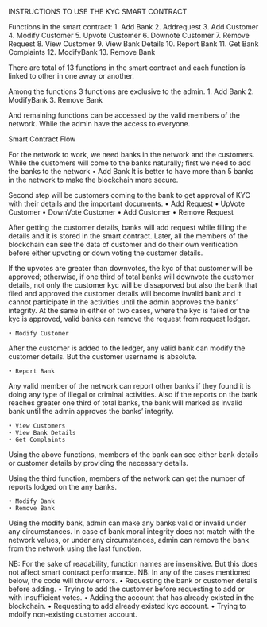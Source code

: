 INSTRUCTIONS TO USE THE KYC SMART CONTRACT

Functions in the smart contract:
    1. Add Bank
    2. Addrequest
    3. Add Customer
    4. Modify Customer
    5. Upvote Customer
    6. Downote Customer
    7. Remove Request
    8. View Customer
    9. View Bank Details
    10. Report Bank
    11. Get Bank Complaints
    12. ModifyBank
    13. Remove Bank

There are total of 13 functions in the smart contract and each function is linked to other in one away or another.

Among the functions 3 functions are exclusive to the admin.
    1. Add Bank
    2. ModifyBank
    3. Remove Bank

And remaining functions can be accessed by the valid members of the network. While the admin have the access to everyone.



Smart Contract Flow

For the network to work, we need banks in the network and the customers. While the customers will come to the banks naturally; first we need to add the banks to the network
    • Add Bank
It is better to have more than 5 banks in the network to make the blockchain more secure.

Second step will be customers coming to the bank to get approval of KYC with their details and the important documents.
    • Add Request
    • UpVote Customer
    • DownVote Customer
    • Add Customer
    • Remove Request

After getting the customer details, banks will add request while filling the details and it is stored in the smart contract. Later, all the members of the blockchain can see the data of customer and do their own verification before either upvoting or down voting the customer details.

If the upvotes are greater than downvotes, the kyc of that customer will be approved; otherwise, if one third of total banks will downvote the customer details, not only the customer kyc will be dissaporved but also the bank that filed and approved the customer details will become invalid bank and it cannot participate in the activities until the admin approves the banks’ integrity.
At the same in either of two cases, where the kyc is failed or the kyc is approved, valid banks can remove the request from request ledger.

    • Modify Customer

After the customer is added to the ledger, any valid bank can modify the customer details. But the customer username is absolute.



    • Report Bank

Any valid member of the network can report other banks if they found it is doing any type of illegal or criminal activities. Also if the reports on the bank reaches greater one third of total banks, the bank will marked as invalid bank until the admin approves the banks’ integrity. 

    • View Customers
    • View Bank Details
    • Get Complaints

Using the above functions, members of the bank can see either bank details or customer details by providing the necessary details.

Using the third function, members of the network can get the number of reports lodged on the any banks.

    • Modify Bank
    • Remove Bank

Using the modify bank, admin can make any banks valid or invalid under any circumstances. In case of bank moral integrity does not match with the network values, or under any circumstances, admin can remove the bank from the network using the last function.

NB: For the sake of readability, function names are insensitive. But this does not affect smart contract performance.
NB: In any of the cases mentioned below, the code will throw errors.
    • Requesting the bank or customer details before adding.
    • Trying to add the customer before requesting to add or with insufficient votes.
    • Adding the account that has already existed in the blockchain.
    • Requesting to add already existed kyc account.
    • Trying to mdoify non-existing customer account.



       






